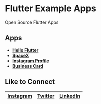 # Flutter Example Apps

Open Source Flutter Apps

## Apps

- **[Hello Flutter](https://github.com/irangareddy/FlutterExampleApps/tree/master/HelloFlutter)**
- **[SpaceX](https://github.com/irangareddy/FlutterExampleApps/tree/master/SpaceX)**
- **[Instagram Profile](https://github.com/irangareddy/FlutterExampleApps/tree/master/MyProfile)**
- **[Business Card](https://github.com/irangareddy/FlutterExampleApps/tree/master/BusinessCard)**

## Like to Connect

[Instagram](https://www.instagram.com/irangareddy/) | [Twitter](https://twitter.com/irangareddy) | [LinkedIn](https://www.linkedin.com/feed/) |
------------ | ------------- | ---------------|